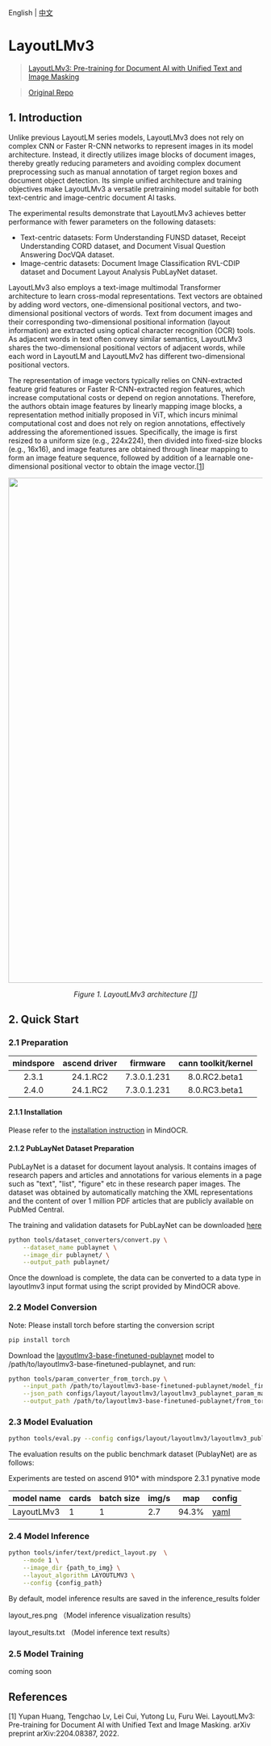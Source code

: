 English | [中文](README_CN.md)

# LayoutLMv3
<!--- Guideline: use url linked to abstract in ArXiv instead of PDF for fast loading.  -->

> [LayoutLMv3: Pre-training for Document AI with Unified Text and Image Masking](https://arxiv.org/abs/2204.08387)

> [Original Repo](https://github.com/microsoft/unilm/tree/master/layoutlmv3)

## 1. Introduction
Unlike previous LayoutLM series models, LayoutLMv3 does not rely on complex CNN or Faster R-CNN networks to represent images in its model architecture. Instead, it directly utilizes image blocks of document images, thereby greatly reducing parameters and avoiding complex document preprocessing such as manual annotation of target region boxes and document object detection. Its simple unified architecture and training objectives make LayoutLMv3 a versatile pretraining model suitable for both text-centric and image-centric document AI tasks.

The experimental results demonstrate that LayoutLMv3 achieves better performance with fewer parameters on the following datasets:

- Text-centric datasets: Form Understanding FUNSD dataset, Receipt Understanding CORD dataset, and Document Visual Question Answering DocVQA dataset.
- Image-centric datasets: Document Image Classification RVL-CDIP dataset and Document Layout Analysis PubLayNet dataset.

LayoutLMv3 also employs a text-image multimodal Transformer architecture to learn cross-modal representations. Text vectors are obtained by adding word vectors, one-dimensional positional vectors, and two-dimensional positional vectors of words. Text from document images and their corresponding two-dimensional positional information (layout information) are extracted using optical character recognition (OCR) tools. As adjacent words in text often convey similar semantics, LayoutLMv3 shares the two-dimensional positional vectors of adjacent words, while each word in LayoutLM and LayoutLMv2 has different two-dimensional positional vectors.

The representation of image vectors typically relies on CNN-extracted feature grid features or Faster R-CNN-extracted region features, which increase computational costs or depend on region annotations. Therefore, the authors obtain image features by linearly mapping image blocks, a representation method initially proposed in ViT, which incurs minimal computational cost and does not rely on region annotations, effectively addressing the aforementioned issues. Specifically, the image is first resized to a uniform size (e.g., 224x224), then divided into fixed-size blocks (e.g., 16x16), and image features are obtained through linear mapping to form an image feature sequence, followed by addition of a learnable one-dimensional positional vector to obtain the image vector.[[1](#references)]

<p align="center">
  <img src=../../kie/layoutlmv3/layoutlmv3_arch.jpg width=1000 />
</p>
<p align="center">
  <em> Figure 1. LayoutLMv3 architecture [<a href="#references">1</a>] </em>
</p>

## 2. Quick Start

### 2.1 Preparation

| mindspore |  ascend driver  |   firmware   | cann toolkit/kernel |
|:---------:|:---------------:|:------------:|:-------------------:|
|   2.3.1   |    24.1.RC2     | 7.3.0.1.231  |    8.0.RC2.beta1    |
|   2.4.0   |    24.1.RC2     | 7.3.0.1.231  |    8.0.RC3.beta1    |

#### 2.1.1 Installation
Please refer to the [installation instruction](https://github.com/mindspore-lab/mindocr#installation) in MindOCR.

#### 2.1.2 PubLayNet Dataset Preparation

PubLayNet is a dataset for document layout analysis. It contains images of research papers and articles and annotations for various elements in a page such as "text", "list", "figure" etc in these research paper images. The dataset was obtained by automatically matching the XML representations and the content of over 1 million PDF articles that are publicly available on PubMed Central.

The training and validation datasets for PubLayNet can be downloaded [here](https://dax-cdn.cdn.appdomain.cloud/dax-publaynet/1.0.0/publaynet.tar.gz)

```bash
python tools/dataset_converters/convert.py \
    --dataset_name publaynet \
    --image_dir publaynet/ \
    --output_path publaynet/
```

Once the download is complete, the data can be converted to a data type in layoutlmv3 input format using the script provided by MindOCR above.

### 2.2 Model Conversion

Note: Please install torch before starting the conversion script
```bash
pip install torch
```

Download the [layoutlmv3-base-finetuned-publaynet](https://huggingface.co/HYPJUDY/layoutlmv3-base-finetuned-publaynet)  model to /path/to/layoutlmv3-base-finetuned-publaynet, and run:

```bash
python tools/param_converter_from_torch.py \
    --input_path /path/to/layoutlmv3-base-finetuned-publaynet/model_final.pt \
    --json_path configs/layout/layoutlmv3/layoutlmv3_publaynet_param_map.json \
    --output_path /path/to/layoutlmv3-base-finetuned-publaynet/from_torch.ckpt
```

### 2.3 Model Evaluation

```bash
python tools/eval.py --config configs/layout/layoutlmv3/layoutlmv3_publaybet.yaml
```
The evaluation results on the public benchmark dataset (PublayNet) are as follows:

Experiments are tested on ascend 910* with mindspore 2.3.1 pynative mode
<div align="center">

| **model name** | **cards** | **batch size** | **img/s** | **map** | **config**                                                                                                     |
|----------------|-----------|----------------|-----------|---------|----------------------------------------------------------------------------------------------------------------|
| LayoutLMv3     | 1         | 1              | 2.7       | 94.3%   | [yaml](https://github.com/mindspore-lab/mindocr/blob/main/configs/layout/layoutlmv3/layoutlmv3_publaynet.yaml) |
</div>

### 2.4 Model Inference

```bash
python tools/infer/text/predict_layout.py  \
    --mode 1 \
    --image_dir {path_to_img} \
    --layout_algorithm LAYOUTLMV3 \
    --config {config_path}
```
By default, model inference results are saved in the inference_results folder

layout_res.png （Model inference visualization results）

layout_results.txt  （Model inference text results）

### 2.5 Model Training

coming soon

## References
<!--- Guideline: Citation format GB/T 7714 is suggested. -->

[1] Yupan Huang, Tengchao Lv, Lei Cui, Yutong Lu, Furu Wei. LayoutLMv3: Pre-training for Document AI with Unified Text and Image Masking. arXiv preprint arXiv:2204.08387, 2022.

